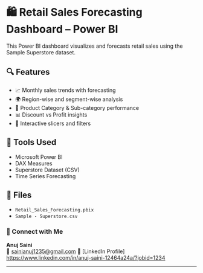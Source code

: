 # 🛍️ Retail Sales Forecasting Dashboard – Power BI

This Power BI dashboard visualizes and forecasts retail sales using the Sample Superstore dataset.

## 🔍 Features
- 📈 Monthly sales trends with forecasting
- 🌍 Region-wise and segment-wise analysis
- 🛒 Product Category & Sub-category performance
- 📊 Discount vs Profit insights
- 🎯 Interactive slicers and filters

## 🧰 Tools Used
- Microsoft Power BI
- DAX Measures
- Superstore Dataset (CSV)
- Time Series Forecasting

## 📂 Files
- `Retail_Sales_Forecasting.pbix`
- `Sample - Superstore.csv`


### 🔗 Connect with Me
**Anuj Saini**  
📧 sainianuj1235@gmail.com
🔗 [LinkedIn Profile] https://www.linkedin.com/in/anuj-saini-12464a24a/?jobid=1234


---

